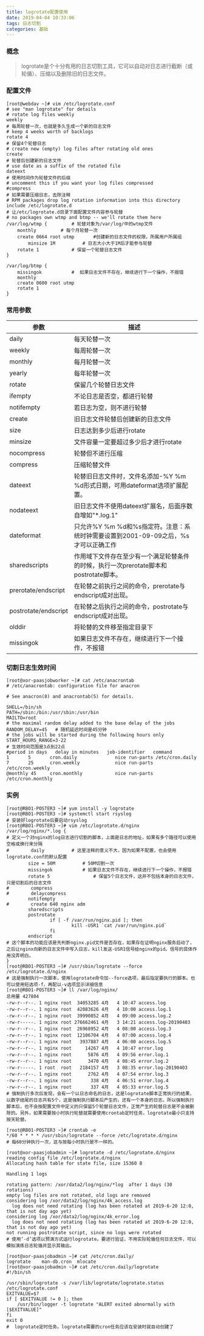 ```yaml
---
title: logrotate配置使用
date: 2019-04-04 10:33:06
tags: 日志切割
categories: 基础
---
```


### 概念

> logrotate是个十分有用的日志切割工具，它可以自动对日志进行截断（或轮循）、压缩以及删除旧的日志文件。



### 配置文件

```shell
[root@webdav ~]# vim /etc/logrotate.conf
# see "man logrotate" for details
# rotate log files weekly  
weekly
# 每周轮替一次，也就是多久生成一个新的日志文件
# keep 4 weeks worth of backlogs
rotate 4
# 保留4个轮替日志 
# create new (empty) log files after rotating old ones
create
# 轮替后创建新的日志文件 
# use date as a suffix of the rotated file
dateext
# 使用时间作为轮替文件的后缀 
# uncomment this if you want your log files compressed
#compress
# 如果需要压缩日志，去除注释
# RPM packages drop log rotation information into this directory
include /etc/logrotate.d
# 让/etc/logrotate.d目录下面配置文件内容参与轮替 
# no packages own wtmp and btmp -- we'll rotate them here
/var/log/wtmp {			# 轮替对象为/var/log/中的wtmp文件 
    monthly			# 每个月轮替一次
    create 0664 root utmp		#创建新的日志文件的权限，所属用户所属组 	
        minsize 1M			# 日志大小大于1M后才能参与轮替
    rotate 1			# 保留一个轮替日志文件 
}

/var/log/btmp {
    missingok			#  如果日志文件不存在，继续进行下一个操作，不报错 
    monthly
    create 0600 root utmp
    rotate 1
}
```



### 常用参数

| 参数                 | 描述                                                         |
| -------------------- | ------------------------------------------------------------ |
| daily                | 每天轮替一次                                                 |
| weekly               | 每周轮替一次                                                 |
| monthly              | 每月轮替一次                                                 |
| yearly               | 每年轮替一次                                                 |
| rotate               | 保留几个轮替日志文件                                         |
| ifempty              | 不论日志是否空，都进行轮替                                   |
| notifempty           | 若日志为空，则不进行轮替                                     |
| create               | 旧日志文件轮替后创建新的日志文件                             |
| size                 | 日志达到多少后进行rotate                                     |
| minsize              | 文件容量一定要超过多少后才进行rotate                         |
| nocompress           | 轮替但不进行压缩                                             |
| compress             | 压缩轮替文件                                                 |
| dateext              | 轮替旧日志文件时，文件名添加-%Y %m %d形式日期，可用dateformat选项扩展配置。 |
| nodateext            | 旧日志文件不使用dateext扩展名，后面序数自增如"*.log.1"       |
| dateformat           | 只允许%Y %m %d和%s指定符。注意：系统时钟需要设置到2001-09-09之后，%s才可以正确工作 |
| sharedscripts        | 作用域下文件存在至少有一个满足轮替条件的时候，执行一次prerotate脚本和postrotate脚本。 |
| prerotate/endscript  | 在轮替之前执行之间的命令，prerotate与endscript成对出现。     |
| postrotate/endscript | 在轮替之后执行之间的命令，postrotate与endscript成对出现。    |
| olddir               | 将轮替的文件移至指定目录下                                   |
| missingok            | 如果日志文件不存在，继续进行下一个操作，不报错               |



### 切割日志生效时间

```shell
[root@xor-paasjobworker ~]# cat /etc/anacrontab 
# /etc/anacrontab: configuration file for anacron

# See anacron(8) and anacrontab(5) for details.

SHELL=/bin/sh
PATH=/sbin:/bin:/usr/sbin:/usr/bin
MAILTO=root
# the maximal random delay added to the base delay of the jobs
RANDOM_DELAY=45   # 随机延迟时间是45分钟
# the jobs will be started during the following hours only
START_HOURS_RANGE=3-22
# 生效时间范围是3点到22点
#period in days   delay in minutes   job-identifier   command
1       5       cron.daily              nice run-parts /etc/cron.daily
7       25      cron.weekly             nice run-parts /etc/cron.weekly
@monthly 45     cron.monthly            nice run-parts /etc/cron.monthly
```



### 实例

```shell
[root@RBO1-POSTER3 ~]# yum install -y logrotate
[root@RBO1-POSTER3 ~]# systemctl start rsyslog
# 安装好logrotate后要启动rsyslog
[root@RBO1-POSTER3 ~]# vim /etc/logrotate.d/nginx
/var/log/nginx/*.log {
# 定义一个对nginx的log日志进行切割的脚本，上面是日志的地址，如果有多个路径可以使用空格或换行来分隔
#        daily			# 这里注释的意义不大，因为如果不配置，也会使用logrotate.conf的默认配置
        size = 50M			# 50M切割一次
        missingok			# 如果日志文件不存在，继续进行下一个操作，不报错
        rotate 5				# 保留5个日志文件，这并不包括本身的日志文件，只是切割后的日志文件
#        compress
#        delaycompress
        notifempty
#        create 640 nginx adm
        sharedscripts
        postrotate
                if [ -f /var/run/nginx.pid ]; then
                        kill -USR1 `cat /var/run/nginx.pid`
                fi
        endscript
# 这个脚本的功能应该是先判断nginx.pid文件是否存在，如果存在证明nginx服务启动了，之后让nginx向新的日志文件中写入日志，kill发送-USR1信号给nginx的pid。信号的具体作用没弄明白。
}
[root@RBO1-POSTER3 ~]# /usr/sbin/logrotate --force /etc/logrotate.d/nginx
# 这是强制执行一次脚本，使用logrotate命令加--force选项，最后指定要执行的脚本。也可以使用短选项-f，再配以-v选项显示详细信息
[root@RBO1-POSTER3 ~]# ll /var/log/nginx/
总用量 427804
-rw-r--r--. 1 nginx root  34053285 4月   4 10:47 access.log
-rw-r--r--. 1 nginx root  42083626 4月   4 10:00 access.log.1
-rw-r--r--. 1 nginx root  39990852 4月   4 09:00 access.log.2
-rw-r-----. 1 nginx root 276662461 4月   3 14:21 access.log-20190403
-rw-r--r--. 1 nginx root  26968952 4月   4 08:00 access.log.3
-rw-r--r--. 1 nginx root  12106704 4月   4 07:00 access.log.4
-rw-r--r--. 1 nginx root   3937887 4月   4 06:00 access.log.5
-rw-r--r--. 1 nginx root     14267 4月   4 10:47 error.log
-rw-r--r--. 1 nginx root      5876 4月   4 09:56 error.log.1
-rw-r--r--. 1 nginx root      3470 4月   4 08:45 error.log.2
-rw-r-----. 1 root  root   2184157 4月   3 08:35 error.log-20190403
-rw-r--r--. 1 nginx root      2762 4月   4 07:54 error.log.3
-rw-r--r--. 1 nginx root       338 4月   4 06:51 error.log.4
-rw-r--r--. 1 nginx root       337 4月   4 05:33 error.log.5
# 强制执行多次后发现，会有一个以日志命名的日志，这是logrotate脚本正常执行的结果，以数字结尾的日志共有5个，这是强制执行脚本后产生的，还有一个本身的日志。所以强制执行脚本后，也不会按配置文件中定义的只保留5个轮替日志文件，正常产生的轮替日志是不会被删除的。另外，如果需要按小时执行轮替就需要使用crontab定时任务，logrotate最小只支持按天轮替。

[root@RBO1-POSTER3 ~]# crontab -e
*/60 * * * * /usr/sbin/logrotate --force /etc/logrotate.d/nginx
# 每60分钟执行一次，这与按每小时执行是不一样的。

[root@xor-paasjobadmin ~]# logrotate -d /etc/logrotate.d/nginx 
reading config file /etc/logrotate.d/nginx
Allocating hash table for state file, size 15360 B

Handling 1 logs

rotating pattern: /xor/data2/log/nginx/*log  after 1 days (30 rotations)
empty log files are not rotated, old logs are removed
considering log /xor/data2/log/nginx/4k_access.log
  log does not need rotating (log has been rotated at 2019-6-20 12:0, that is not day ago yet)
considering log /xor/data2/log/nginx/4k_error.log
  log does not need rotating (log has been rotated at 2019-6-20 12:0, that is not day ago yet)
not running postrotate script, since no logs were rotated
# 使用‘-d’选项以预演方式运行logrotate。要进行验证，不用实际轮循任何日志文件，可以模拟演练日志轮循并显示其输出。

[root@xor-paasjobadmin ~]# cat /etc/cron.daily/
logrotate    man-db.cron  mlocate      
[root@xor-paasjobadmin ~]# cat /etc/cron.daily/logrotate 
#!/bin/sh

/usr/sbin/logrotate -s /var/lib/logrotate/logrotate.status /etc/logrotate.conf
EXITVALUE=$?
if [ $EXITVALUE != 0 ]; then
    /usr/bin/logger -t logrotate "ALERT exited abnormally with [$EXITVALUE]"
fi
exit 0
#  logrotate定时任务。logrotate需要的cron任务应该在安装时就自动创建了
```



